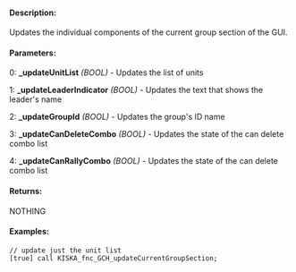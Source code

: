 #### Description:
Updates the individual components of the current group section of the GUI.

#### Parameters:
0: **_updateUnitList** *(BOOL)* - Updates the list of units

1: **_updateLeaderIndicator** *(BOOL)* - Updates the text that shows the leader's name

2: **_updateGroupId** *(BOOL)* - Updates the group's ID name

3: **_updateCanDeleteCombo** *(BOOL)* - Updates the state of the can delete combo list

4: **_updateCanRallyCombo** *(BOOL)* - Updates the state of the can delete combo list

#### Returns:
NOTHING

#### Examples:
```sqf
// update just the unit list
[true] call KISKA_fnc_GCH_updateCurrentGroupSection;
```

